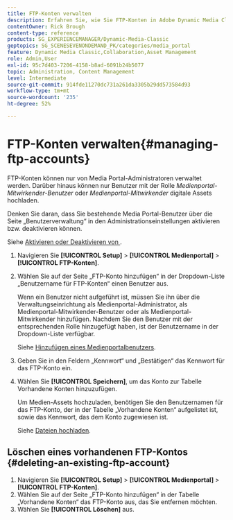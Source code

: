 ```yaml
---
title: FTP-Konten verwalten
description: Erfahren Sie, wie Sie FTP-Konten in Adobe Dynamic Media Classic verwalten.
contentOwner: Rick Brough
content-type: reference
products: SG_EXPERIENCEMANAGER/Dynamic-Media-Classic
geptopics: SG_SCENESEVENONDEMAND_PK/categories/media_portal
feature: Dynamic Media Classic,Collaboration,Asset Management
role: Admin,User
exl-id: 95c7d403-7206-4158-b8ad-6091b24b5077
topic: Administration, Content Management
level: Intermediate
source-git-commit: 914fde11270dc731a261da3305b29dd573584d93
workflow-type: tm+mt
source-wordcount: '235'
ht-degree: 52%

---
```


# FTP-Konten verwalten{#managing-ftp-accounts}

FTP-Konten können nur von Media Portal-Administratoren verwaltet werden. Darüber hinaus können nur Benutzer mit der Rolle *Medienportal-Mitwirkender-Benutzer* oder *Medienportal-Mitwirkender* digitale Assets hochladen.

Denken Sie daran, dass Sie bestehende Media Portal-Benutzer über die Seite „Benutzerverwaltung“ in den Administrationseinstellungen aktivieren bzw. deaktivieren können.

Siehe [Aktivieren oder Deaktivieren von ](administration-setup.md#activating_or_deactivating_users).

1. Navigieren Sie **[!UICONTROL Setup]** > **[!UICONTROL Medienportal]** > **[!UICONTROL FTP-Konten]**.
1. Wählen Sie auf der Seite „FTP-Konto hinzufügen“ in der Dropdown-Liste „Benutzername für FTP-Konten“ einen Benutzer aus.

   Wenn ein Benutzer nicht aufgeführt ist, müssen Sie ihn über die Verwaltungseinrichtung als Medienportal-Administrator, als Medienportal-Mitwirkender-Benutzer oder als Medienportal-Mitwirkender hinzufügen. Nachdem Sie den Benutzer mit der entsprechenden Rolle hinzugefügt haben, ist der Benutzername in der Dropdown-Liste verfügbar.

   Siehe [Hinzufügen eines Medienportalbenutzers](adding-media-portal-users.md#adding_a_media_portal_user).

1. Geben Sie in den Feldern „Kennwort“ und „Bestätigen“ das Kennwort für das FTP-Konto ein.
1. Wählen Sie **[!UICONTROL Speichern]**, um das Konto zur Tabelle Vorhandene Konten hinzuzufügen.

   Um Medien-Assets hochzuladen, benötigen Sie den Benutzernamen für das FTP-Konto, der in der Tabelle „Vorhandene Konten“ aufgelistet ist, sowie das Kennwort, das dem Konto zugewiesen ist.

   Siehe [Dateien hochladen](uploading-files.md#uploading_files).

## Löschen eines vorhandenen FTP-Kontos {#deleting-an-existing-ftp-account}

1. Navigieren Sie **[!UICONTROL Setup]** > **[!UICONTROL Medienportal]** > **[!UICONTROL FTP-Konten]**.
1. Wählen Sie auf der Seite „FTP-Konto hinzufügen“ in der Tabelle „Vorhandene Konten“ das FTP-Konto aus, das Sie entfernen möchten.
1. Wählen Sie **[!UICONTROL Löschen]** aus.
